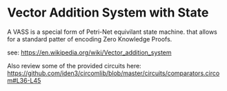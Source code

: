 # Vector Addition System with State

A VASS is a special form of Petri-Net equivilant state machine.
that allows for a standard patter of encoding Zero Knowledge Proofs.

see: https://en.wikipedia.org/wiki/Vector_addition_system

Also review some of the provided circuits here: https://github.com/iden3/circomlib/blob/master/circuits/comparators.circom#L36-L45
